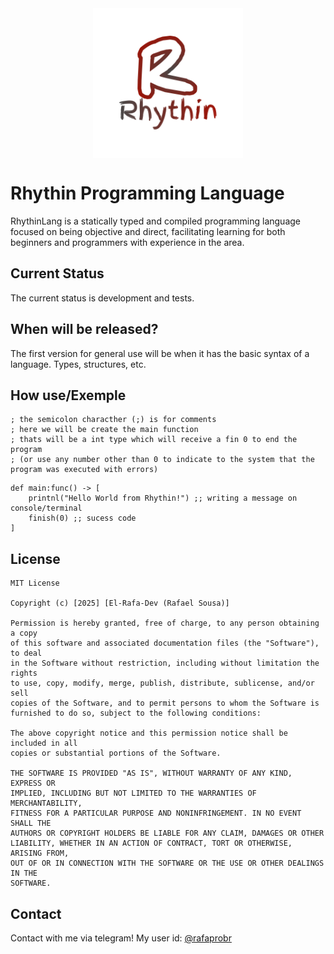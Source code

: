[logo]: https://github.com/el-rafa-dev/rhythinl/blob/main/20250606_233111.png "Rhythin Logo Image"

<img width="240" height="240" src="https://github.com/el-rafa-dev/rhythinl/blob/main/20250606_233111.png" alt="Rhythin Lang Logo" style="display: block; margin-left: auto; margin-right: auto; "/>

# Rhythin Programming Language
RhythinLang is a statically typed and compiled programming language focused on being objective and direct, facilitating learning for both beginners and programmers with experience in the area.

## Current Status

The current status is development and tests.

## When will be released?

The first version for general use will be when it has the basic syntax of a language. Types, structures, etc.



## How use/Exemple
```
; the semicolon characther (;) is for comments
; here we will be create the main function 
; thats will be a int type which will receive a fin 0 to end the program
; (or use any number other than 0 to indicate to the system that the program was executed with errors)
```
```
def main:func() -> [
    printnl("Hello World from Rhythin!") ;; writing a message on console/terminal
    finish(0) ;; sucess code
]
```

## License

```
MIT License

Copyright (c) [2025] [El-Rafa-Dev (Rafael Sousa)]

Permission is hereby granted, free of charge, to any person obtaining a copy
of this software and associated documentation files (the "Software"), to deal
in the Software without restriction, including without limitation the rights
to use, copy, modify, merge, publish, distribute, sublicense, and/or sell
copies of the Software, and to permit persons to whom the Software is
furnished to do so, subject to the following conditions:

The above copyright notice and this permission notice shall be included in all
copies or substantial portions of the Software.

THE SOFTWARE IS PROVIDED "AS IS", WITHOUT WARRANTY OF ANY KIND, EXPRESS OR
IMPLIED, INCLUDING BUT NOT LIMITED TO THE WARRANTIES OF MERCHANTABILITY,
FITNESS FOR A PARTICULAR PURPOSE AND NONINFRINGEMENT. IN NO EVENT SHALL THE
AUTHORS OR COPYRIGHT HOLDERS BE LIABLE FOR ANY CLAIM, DAMAGES OR OTHER
LIABILITY, WHETHER IN AN ACTION OF CONTRACT, TORT OR OTHERWISE, ARISING FROM,
OUT OF OR IN CONNECTION WITH THE SOFTWARE OR THE USE OR OTHER DEALINGS IN THE
SOFTWARE.
```
## Contact
Contact with me via telegram! My user id: [@rafaprobr](https://t.me/rafaprobr)
